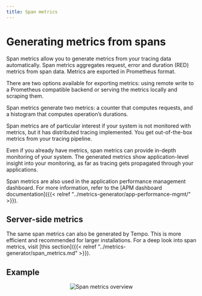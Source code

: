 ```yaml
---
title: Span metrics
---
```


# Generating metrics from spans

Span metrics allow you to generate metrics from your tracing data automatically.
Span metrics aggregates request, error and duration (RED) metrics from span data.
Metrics are exported in Prometheus format.

There are two options available for exporting metrics: using remote write to a Prometheus compatible backend or serving the metrics locally and scraping them.

Span metrics generate two metrics: a counter that computes requests, and a histogram that computes operation’s durations.

Span metrics are of particular interest if your system is not monitored with metrics,
but it has distributed tracing implemented.
You get out-of-the-box metrics from your tracing pipeline.

Even if you already have metrics, span metrics can provide in-depth monitoring of your system.
The generated metrics show application-level insight into your monitoring,
as far as tracing gets propagated through your applications.

Span metrics are also used in the application performance management dashboard.
For more information, refer to the [APM dashboard documentation]({{< relref "../metrics-generator/app-performance-mgmt/" >}}).

## Server-side metrics

The same span metrics can also be generated by Tempo.
This is more efficient and recommended for larger installations.
For a deep look into span metrics, visit [this section]({{< relref "../metrics-generator/span_metrics.md" >}}).

## Example

<p align="center"><img src="../../metrics-generator/span-metrics-example.png" alt="Span metrics overview"></p>
